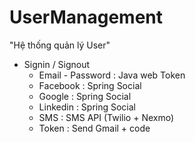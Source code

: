 # UserManagement
"Hệ thống quản lý User"
- Signin / Signout
  + Email - Password : Java web Token
  + Facebook : Spring Social
  + Google : Spring Social
  + Linkedin : Spring Social
  + SMS : SMS API (Twilio + Nexmo)
  + Token : Send Gmail + code

